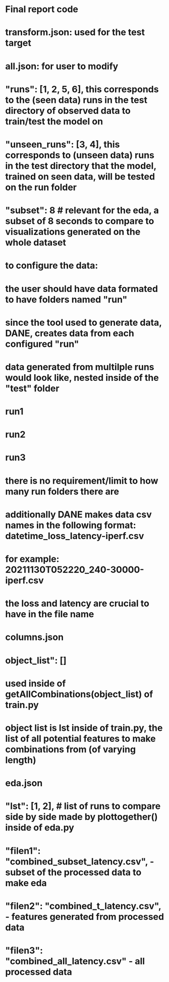 # Final report code

# transform.json: used for the test target
# all.json: for user to modify
#     "runs": [1, 2, 5, 6], this corresponds to the (seen data) runs in the test directory of observed data to train/test the model on
#    "unseen_runs": [3, 4], this corresponds to (unseen data) runs in the test directory that the model, trained on seen data, will be tested on the run folder
#    "subset": 8 # relevant for the eda, a subset of 8 seconds to compare to visualizations generated on the whole dataset
# to configure the data: 
# the user should have data formated to have folders named "run"
# since the tool used to generate data, DANE, creates data from each configured "run"
# data generated from multilple runs would look like, nested inside of the "test" folder
# run1
# run2
# run3
# there is no requirement/limit to how many run folders there are
# additionally DANE makes data csv names in the following format: datetime_loss_latency-iperf.csv
# for example: 20211130T052220_240-30000-iperf.csv
# the loss and latency are crucial to have in the file name

# columns.json
# object_list": []
# used inside of getAllCombinations(object_list) of train.py
# object list is lst inside of train.py, the list of all potential features to make combinations from (of varying length)

# eda.json
#     "lst": [1, 2], # list of runs to compare side by side made by plottogether() inside of eda.py
#    "filen1": "combined_subset_latency.csv", - subset of the processed data to make eda
#   "filen2": "combined_t_latency.csv", - features generated from processed data
#    "filen3": "combined_all_latency.csv" - all processed data
#
